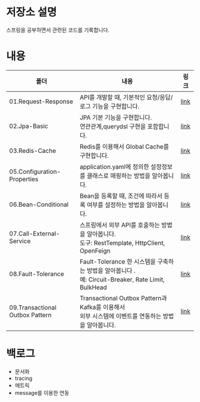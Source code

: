 # 저장소 설명
스프링을 공부하면서 관련된 코드를 기록합니다. 

# 내용
|폴더|내용|링크|
|--|--|--|
|01.Request-Response|API를 개발할 때, 기본적인 요청/응답/로그 기능을 구현합니다.|[link](./01.request-response/)|
|02.Jpa-Basic|JPA 기본 기능을 구현합니다.<br>연관관계,querydsl 구현을 포함합니다.|[link](./02.jpa-basic/)|
|03.Redis-Cache|Redis를 이용해서 Global Cache를 구현합니다.|[link](./03.redis-cache/)|
|05.Configuration-Properties|application.yaml에 정의한 설정정보를 클래스로 매핑하는 방법을 알아봅니다.|[link](./05.configuration-properties/)|
|06.Bean-Conditional|Bean을 등록할 때, 조건에 따라서 등록 여부를 설정하는 방법을 알아봅니다.|[link](./06.bean-conditional/)|
|07.Call-External-Service|스프링에서 외부 API를 호출하는 방법을 알아봅니다.<br>도구: RestTemplate, HttpClient, OpenFeign|[link](/07.call-external-service/)|
|08.Fault-Tolerance|Fault-Tolerance 한 시스템을 구축하는 방법을 알아봅니다 .<br>예: Circuit-Breaker, Rate Limit, BulkHead|[link](/08.fault-tolerance/)|
|09.Transactional Outbox Pattern|Transactional Outbox Pattern과 Kafka를 이용해서<br>외부 시스템에 이벤트를 연동하는 방법을 알아봅니다.|[link](/09.data-transfer-distributed-system/data-transfer/)|

# 백로그
- 문서화
- tracing
- 메트릭 
- message를 이용한 연동